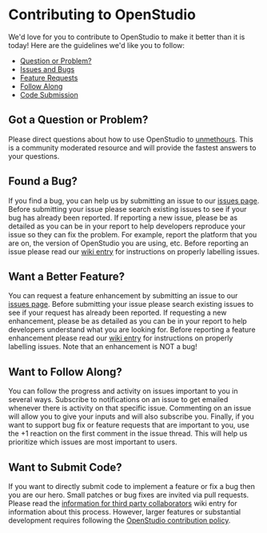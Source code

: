 # Contributing to OpenStudio

We'd love for you to contribute to OpenStudio to make it better than it is today! Here are the guidelines we'd like you to follow:

 - [Question or Problem?](#question)
 - [Issues and Bugs](#issue)
 - [Feature Requests](#feature)
 - [Follow Along](#follow)
 - [Code Submission](#submit)

## <a name="question"></a> Got a Question or Problem?

Please direct questions about how to use OpenStudio to [unmethours](https://unmethours.com).  This is a community moderated resource and will provide the fastest answers to your questions.

## <a name="issue"></a> Found a Bug?
If you find a bug, you can help us by submitting an issue to our [issues page](https://github.com/NREL/OpenStudio/issues). Before submitting your issue please search existing issues to see if your bug has already been reported.  If reporting a new issue, please be as detailed as you can be in your report to help developers reproduce your issue so they can fix the problem.  For example, report the platform that you are on, the version of OpenStudio you are using, etc. Before reporting an issue please read our [wiki entry](https://github.com/NREL/OpenStudio/wiki/Issue-Prioritization) for instructions on properly labelling issues.

## <a name="feature"></a> Want a Better Feature?
You can request a feature enhancement by submitting an issue to our [issues page](https://github.com/NREL/OpenStudio/issues).  Before submitting your issue please search existing issues to see if your request has already been reported.  If requesting a new enhancement, please be as detailed as you can be in your report to help developers understand what you are looking for. Before reporting a feature enhancement please read our [wiki entry](https://github.com/NREL/OpenStudio/wiki/Issue-Prioritization) for instructions on properly labelling issues. Note that an enhancement is NOT a bug!

## <a name="follow"></a> Want to Follow Along?
You can follow the progress and activity on issues important to you in several ways.  Subscribe to notifications on an issue to get emailed whenever there is activity on that specific issue. Commenting on an issue will allow you to give your inputs and will also subscribe you.  Finally, if you want to support bug fix or feature requests that are important to you, use the +1 reaction on the first comment in the issue thread.  This will help us prioritize which issues are most important to users.

## <a name="submit"></a> Want to Submit Code?
If you want to directly submit code to implement a feature or fix a bug then you are our hero.  Small patches or bug fixes are invited via pull requests.  Please read the [information for third party collaborators](https://github.com/NREL/OpenStudio/wiki/Information-for-Third-Party-Collaborators) wiki entry for information about this process. However, larger features or substantial development requires following the [OpenStudio contribution policy](https://www.openstudio.net/openstudio-contribution-policy).
